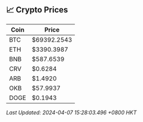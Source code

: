 ## 📈 Crypto Prices

| Coin | Price |
| ---- | ----- |
| BTC | $69392.2543 |
| ETH | $3390.3987 |
| BNB | $587.6539 |
| CRV | $0.6284 |
| ARB | $1.4920 |
| OKB | $57.9937 |
| DOGE | $0.1943 |

_Last Updated: 2024-04-07 15:28:03.496 +0800 HKT_